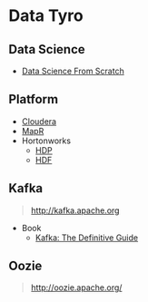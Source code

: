 # Data Tyro
## Data Science
- [Data Science From Scratch](datascience/fromscratch.md)

## Platform
- [Cloudera](https://www.cloudera.com/products/open-source/apache-hadoop/key-cdh-components.html)
- [MapR](https://mapr.com/products/mapr-sandbox-hadoop/download/)
- Hortonworks
    - [HDP](https://hortonworks.com/downloads/#sandbox)
    - [HDF](https://hortonworks.com/products/data-platforms/hdf/)


## Kafka
> http://kafka.apache.org

* Book
    * [Kafka: The Definitive Guide](https://www.confluent.io/resources/kafka-the-definitive-guide/)

## Oozie
> http://oozie.apache.org/